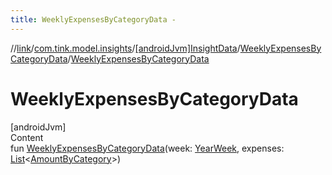 ```yaml
---
title: WeeklyExpensesByCategoryData -
---
```

//[link](../../../index.md)/[com.tink.model.insights](../../index.md)/[[androidJvm]InsightData](../index.md)/[WeeklyExpensesByCategoryData](index.md)/[WeeklyExpensesByCategoryData](-weekly-expenses-by-category-data.md)



# WeeklyExpensesByCategoryData  
[androidJvm]  
Content  
fun [WeeklyExpensesByCategoryData](-weekly-expenses-by-category-data.md)(week: [YearWeek](../../../com.tink.model.time/[android-jvm]-year-week/index.md), expenses: [List](https://kotlinlang.org/api/latest/jvm/stdlib/kotlin.collections/-list/index.html)<[AmountByCategory](../../../com.tink.model.relations/[android-jvm]-amount-by-category/index.md)>)  



